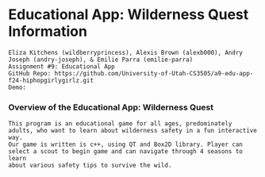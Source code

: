 # Educational App: Wilderness Quest Information
    Eliza Kitchens (wildberryprincess), Alexis Brown (alexb000), Andry Joseph (andry-joseph), & Emilie Parra (emilie-parra)
    Assignment #9: Educational App
    GitHub Repo: https://github.com/University-of-Utah-CS3505/a9-edu-app-f24-hiphopgirlygirlz.git
    Demo: 
    
### Overview of the Educational App: Wilderness Quest
    This program is an educational game for all ages, predominately adults, who want to learn about wilderness safety in a fun interactive way. 
    Our game is written is c++, using QT and Box2D library. Player can select a scout to begin game and can navigate through 4 seasons to learn 
    about various safety tips to survive the wild. 
